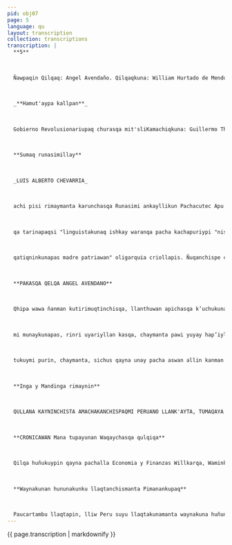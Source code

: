 ```yaml
---
pid: obj07
page: 5
language: qu
layout: transcription
collection: transcriptions
transcription: |
  **5**
  
  
  
  Ñawpaqin Qilqaq: Angel Avendaño. Qilqaqkuna: William Hurtado de Mendoza S. Oscer Campero B., Raul Guefra, Luis Alberto Chevarría H. Llinp'i Umalliq: José Ruiz Durand, Futukamayuq: Carlos Dominguez Qilqaraki: Pedro Parra Ayala
  
  
  
  _**Hamut'aypa kallpan**_
  
  
  
  Gobierno Revolusionariupaq churasqa mit'sliKamachiqkuna: Guillermo Thorndike- Qelqaqkuna umalleq Abelardo Oquendo Humberto Castillo Anselmi Eduardo Mazzini. Umalleqkuna
  
  
  
  **Sumaq runasimillay**
  
  
  
  _LUIS ALBERTO CHEVARRIA_
  
  
  
  achi pisi rimaymanta karunchasqa Runasimi ankayllikun Pachacutec Apu Inkapi unanchasqa. Qhapaq misk'i simi kutirimushan qalluraq, qhallallagraq. Harawin tiqsimuyupi mast'arikun, tukuy hawallaqta simikunamanta runasimiman, runasimimantataq, huj simikunaman, españul simiwan wakinchasqa. Hibridisadukuna, latinizadukuna, (hibridisadukuna, huj simikunawan taqrupa rimaqkunan, latidizadukunataq, latin simiwan tagruqkuna), ch’uyanchasqa dialectal markakunamanta. Runasimiqa runakay qallun chaymanta ch’iqaq mana pantay rimay khuyanakuypaq. Chillnatan suskhunparin. Tukuy simikunatan kuraqchan aglutinante kayninwan generativo kayninwanpas. Misk'itaq sunqu simi rimaynin. Saywataq rakhu kunka rimaypi. Kallpa saywanninqa manan qiwiy. qiwiy kutichichu. Runasimiqa onomatopeyicun, pacha simin, pagarimuranmi parawan, wayrawan, illapawan, kunti phiñakuqtin ñujch’uwan amachasqa. Mawk'aapuskachaynin kawsaykachan manchay ñak’ariq America suyunchispa p’iti p’uchukayninkunapi. Pagariynin
  
  
  
  qa tarinapaqsi "linguistakunaq ishkay waranqa pacha kachapuriypi "nispan nin: Sartre, diacronicawan pujllasqanku rayku. Chaymanta tarinchis "inkario revisionistakunapi" complejo chankawan, torero" ranra simiwan chay Molinapi pisipag chiriyasqa "cientificista" qilqapakuykunawan. Usghaychanchismi runasimimant qhapaq yachaykuna hamut'anapaq, genioticawan, runasimi polisemant cawan, al tisima moralwan chaymanta muqiymi disciplinawan. Chaymanta usqhayanchismi runasimimanta willay paskaykunapaq, Peru suyuq qhapaq yuyaymanasqanmanta. Chaymanta hamawt'anapaq origenes y motivaciones de la geografía americana, runa sunturkunamanta, kutinanta, tawa chakikunamantawan. Inkakunaq ch’aska k'iti yuyaymanasqananpaq. Chaymantaraq besico profesionalpaq runasimi yachaymanta. Icha: lingulsta, antropologo, historiador, sociólogo, etc., manas chaskikunkumanchu sichusmana huj, ishkay watallatapas mana nnasimifacultadta ruwankumanchu chayqa campesinukunawan kawsaspan ku, runasimita, aymarata, dialecto wan kata, dialecto anqashata yachamuspan ku. Runasimitaqsi hatun wanki, manassipiyta atisqakuch invasor españolpas,
  
  
  
  qatiqninkunapas madre patriawan" oligarquia criollapis. Ñuqanchispe ch’aqway ankayllisunmi hunt'asqa siminchista icha nisun pagarichun Tupaq Amarunchis siminchispi. Runasiminchisqa manan wañusqachu, qhali qhalin kawsan, willuykunamanta, hunu hunu runa wañuchiymanta. Allintan qhapaq qilqayuq Jesus Lara nin: "Manacha kanqachu aswan runañitiq, haqay yanan runahina. Nitaq aswan hillu apapu, imayna haqay yarqaymanta atipasqa runa hina". Runasimi oficializacionmi Apu Kamachi chayraqmi, runamasinchis "Yuyaychamun runa kayninmanta chaymanta llaqta ciudadano kayninmantapas". layaw, haylli!.
  
  
  
  **PAKASQA QELQA ANGEL AVENDANO**
  
  
  
  Qhipa wawa ñanman kutirimuqtinchisqa, llanthuwan apichasqa k’uchukunaman, mana tukuq mast’aykunaman, onix wilka t'uqumanta, pujllanakunawan, chaymanta mat'inakunawan huj p’unchayta kharu rijch’aykunawan kamay yupicharanku, nunaq ukhullanpi wiñay wawakuna, imayna tulluyaq ruphay hina, mana qunqayninpi unquy, kikin hinatan tarikunchis llaki kamayninchispi tawnasqa, mana riqsisqa, uyay uyalla, chunka hujniyuq wata k’ijllunpi, chayraqmi, chayraqcha — yachamun kusi samiq tuylla kasqanmanta, llipipi pujllaykunawan tantasqa, kasqataqkusi sami intichay p’unchaypi tutamantan servesa suq’uylla, tukuy war
  
  
  
  mi munaykunapas, rinri uyariyllan kasqa, chaymanta pawi yuyay hap’iyllaraq, diskukuna, hik'iykunapas, chaymanta q’ala llakiypas nina sapa rimaylla ismusqa qispi punkuyuq, chaymanta sijlla amiyuq. Imapaqtaq yuyarisun qhipa kawsay ta, qayna pacha pis kasqanchista yuyaymanaspa, khuyapanakuy anchhumuwasqanchispi, khatatatanku manchachikuna. Tukuymi pantanapaq, chaymanta mana p’akikuq sunkhanchis wiñanankama, wañuyllacha kuchuwasunchis. Kusi paka simipas aynikuspanchis huj p’unchay, pachamanta; manaschayqa imachu, qhilli willkayllas nuqanchispa atipaqninchis.
  
  
  
  tukuymi purin, chaymanta, sichus qayna unay pacha aswan allin kanman karqan, kunan pachamanta chayqa, hinallataq imayna kay qhipay chaymanta amikay Qusqumanta Juliacaman raqaqaqaq suchuq trenpi, huj suyupi chaypis chutasgaraq mana chani yuqpa llanp’u unanchan. Ama paramanta rimaywaychischu, nitaq munaykunamantapas; kay Qusqu llaqtamanta Juliaca llaqta pachapiga chaqchikunraqmi achala allwaykuna, chaymanta allpa kamayuq damasco p’achallikunapas. Imapaqñataq rimasunman mana pinniyuq riqsisqanchispag, kay llaqtakunallatan qhawana, tukuymi ñawpaq kamachiylla, kay kuyupakuq wayra intiwatanakunaqa huj pacha tuyllataraqmi kawsashanku; kay kunallataq, chaniniyuq kaykunallataq, kay qhipaymanta. "sqhayllan tren p’itarishan, saqin munayninwan qallunta hanyarichispa, piqakunapi qunqay iskuwan llinp’isqa llaqtakuna, suskhunparichikun huj ch’illmiylla wiñay wajcha saqiyninta, trenpa t'uqunkunamanta. Makinankutaq phawarinku hawcha kallpayuq, kay llaqtakunapaq paqarinraqmi simikunapas kanku, hasp’iychakunallan, pantay munaykuna, llaqtakunaqa qhipanku waylunku hina kharumanta, kikin sapan kayninpi wayllunkukuspa. Ch'in llaqtankunan Combapata, Chuquikamata, Tinta, Mach’aqmarca, sullulltaq wiqikunamanta punkunkunapi, wiqitaq k’ijllukunapi, wiqikunalla; wiqiy wiqilla, hanaqpitaq tukusqa hanan, qhilli llunk’u rimaykunalla, tutapas, p’unchaypas kuskan, kuskanllan, sillukunamanta, chaymanta ch’uspikunamanta. Imatataq ruwani anchata purispa, pitaq kaniri, tapuykunin; ñan upayachiwanña q’ata suchuypa ch’aqun. Llaqtakuna, imayna qata wasikuna mawka yuyariykunamanta warkurayanku trenpa t'uqunkunamanta; ñuqataq kani chaymanta huj yupana chinkasqa qhari, upayasqa, pawiykunapi chinkasqa, chaymanta kamay yananchasqa, mana samaq kacha puriq, k’unpakuspa, chaymanta tutayachikuspa, chay raykutaq kanman uyakunapichanin samanpakunapi, ruphu atisqa waqhakuq, huj p’unchay kama nikuni ñuqallataq, ruqtu ruwakuni, sanqaypi lan akuni, trenkunaq cuaqunta, chaqnini, chiqniykunaqa chaynanas, willkaypas, kanman hinallas, ancha wajcha kaymanta, ñuqataqkinsa kutita mana riqsiranichu, phawaq llalliqlla qispichikuy rayku panpachasqa rikhurini. Ancha nak'arys yarqaymanta muchuy, ch’usaq llasaqniyuq kakuy, chaymanta mana tukukuq ñanniyuq. Manan hak’uwan ruwayta atisunmanchu tukuy llallisqa asiyninkuta.
  
  
  
  **Inga y Mandinga rimaynin**
  
  
  
  QULLANA KAYNINCHISTA AMACHAKANCHISPAQMI PERUANO LLANK'AYTA, TUMAQAYA QULQITA LLANK'ACHISUN
  
  
  
  **CRONICAWAN Mana tupayunan Waqaychasqa qulqiqa**
  
  
  
  Qilqa huñukuypin qayna pachalla Economia y Finanzas Willkarqa, Wamink'a Amilcar Vargas Gavilano, nimun, llpanakakunaq qulqi waqaychasqankuqa mana pipa hap'inangjmi, chaymanta waqaycha wasikunapas willkasqas kanku. Chaymi yachanankupaq mana chiqaq rimaymanta waqaychakunata mancharichispanku, chaywantaq llaqta kayninta tatichispa. Kay wamink’a niwanchis, sapa kutin Gobierno Revolucionario, politica economica kamachikunata churaqtinku, imayna chanin, chaninchakuypi hina, chay rimaykuna rikhurimun; aswansi chay chaninchakuyqa karan inflación hark’anapaq, paysi awqallaña panaka qulqi waqaychanamanta chaymanta empresarialmantawan, manan imayna rimasqanku hinachu. Economía y Finanzas Willkarqa, ch’uya rimasqan hawananmi ñuqayku tapukuyku, pikunas kanku chay rimaq mast'aqkuna, imataraq maskay munay. Chaykunaqa Gobierno Revolucionario mana allinman churanankupaq imaynata rimaspa, wakinpitaq ruwanku nisqa p’unchay kamay killapi hinata. Chaymanta sindicatukunapi maqanakuqta mirachispa, chaymanta, hawa llaqtaman yanqa, rimaykunata willaspa, mana allinta, Peru suyunchispa Revolucionninta qhawachispa, chaymanta wasikunapi infiltradukuna kay ruwasqanchista witichinanpupaq. Paykunaqa munankuman Kamachi Ankayllita qarquytan, akuykunaqa mana allin ima millay kawsaytan munanku. Chaymanta ishkay qanchis p’unchayña niranku devaluación kanqa nispanku, kunanñataq, munanku qulqi waqaychaqkunata mancharichiyta. Chay Ishkay rimay simikunata usqayllata, kamachiqkuna rimasqanta hina pantachinku. Chay devaluacionmanta mast'arikuy rimaykunaqa, chaymanta qulqiwaqaychasqata hap’inqaku nispankuqa ch’atasqan kunanku manaña kamachiq atiyniyuq kaqkunamanta.
  
  
  
  **Waynakunan hununakunku llaqtanchismanta Pimanankupaq**
  
  
  
  Paucartambu llaqtapin, lliw Peru suyu llaqtakunamanta waynakuna huñunakushanku llaqtanchismanta rimanankupaq. Paykunan kanku Juventud Revolusionaria nisqa waynakuna. Paykunaq unanchanmi, revolusión peruanaq unanchay, pirinkutaqmi revolusion qilqaq nunanpi. Yachashanchis hina, waynakuna llaqtaq kallpanmi, waynakunallan sumaq kawsayman, kallpankuwan, llaqtata usqay usqayman purichin, waynaqa mukhuta hina sunqunpi wagaychan t'ika musqukuyta. Chay raykun ninkun kuraq runakuna, waynallapin llaqtakuna yachasqankuta qispichinku. Chaymi chiqaqpa, ancha yupaychana, Paucartumbu llaqtapi waynaku na huñunakusqankuqa. Chaypin qhali siminkuwan Peru suyu llaqtamenta waynakuna rikusqankuta rimashanku, hamut'asqankuta qaparishanku, qhuyakuspankuta mañakushanku. Chay waynakunan primera reunion nisqankupi mañakunkuña, chiqapaq Corte Superior, de Justicia del Cusco, nisqata t'igraspa waqmanta allinchakunanpaq. Chay waynakunan ninku, manan allintachu chanin chanku taripaqkuna, manan wajcha runakunaman chayachinkuchu chiqaq Gobierno kamachikunata. Mañakunkutaqmi Cajamarcapi, Antonio Noblecilla Valle, utaq LuisHuamán qilqaqkuna piñiy wasimanta lluqsinankupaq. Waynakunan Paucartambu tantanakuypi ninku: huj kawsayman puririshan, manañanñawpaq watakunapi hinachu taripaqkuna munasqankuta ruwanqaku. Waynakuna Paucartambu tantanakuypi, Tupaq Amaruq llanthunpi hamut'anku, huch’uyyapunsi paucartambupas waynakunaq asiyninkuwan, waynakuna siminkuta paskarispa ninku: Revolusiunllan ch’ulla ñaninchis, Peru llaqtaqa, revolusiunpin kawsashan, waynakunataqmi chay revolusiunwan chiqapqa ñuqaykuman kutiriyku. Aswantaraqmi rijch’ayllapi kananchis, manaraqmi gamunalkuna wañunchu, manaraqmi Imperialismo norteamrikano nisqa sillunta hurqunchu, manaraqmi, nina qallunta llulla qilqakunata hurqunkuchu. Llank’asunya llapanchis waynakuna, llaqtanchis rayku, ch’ulla makiwan ch’ulla sunquwan. Chaynatan waynakuna siminkuta mast'arinku Paucartambupi nunakutan intiq k’anchayninman phalanku, sunqunkuta mukhuta hina churaspa llaqtaq ñiqinpi wiñaypaq churanku, arariwa hina, llaqtaq purisqanta qhawananpaq. CRONICAWAN, napaykun Paucartambo waynakunaq tantanakusqanta, chay qhari ruwaypin CRONICAWAN qhawan llaqtaq wiñaypaq illarisqanta, Peru suyu t'ika kaysayman chayasqanta.
---
```


{{ page.transcription | markdownify }}
